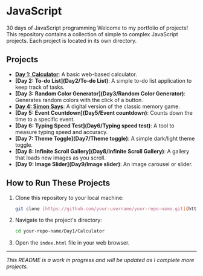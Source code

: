 # JavaScript
30 days of JavaScript programming
Welcome to my portfolio of projects! This repository contains a collection of simple to complex JavaScript projects. Each project is located in its own directory.

## Projects

* **[Day 1: Calculator](Day1/Calculator)**: A basic web-based calculator.
* **[Day 2: To-do List](Day2/To-do List)**: A simple to-do list application to keep track of tasks.
* **[Day 3: Random Color Generator](Day3/Random Color Generator)**: Generates random colors with the click of a button.
* **[Day 4: Simon Says](Day4/SimonSays)**: A digital version of the classic memory game.
* **[Day 5: Event Countdown](Day5/Event countdown)**: Counts down the time to a specific event.
* **[Day 6: Typing Speed Test](Day6/Typing speed test)**: A tool to measure typing speed and accuracy.
* **[Day 7: Theme Toggle](Day7/Theme toggle)**: A simple dark/light theme toggle.
* **[Day 8: Infinite Scroll Gallery](Day8/Infinite Scroll Gallery)**: A gallery that loads new images as you scroll.
* **[Day 9: Image Slider](Day9/Image slider)**: An image carousel or slider.

## How to Run These Projects

1.  Clone this repository to your local machine:
    ```bash
    git clone [https://github.com/your-username/your-repo-name.git](https://github.com/your-username/your-repo-name.git)
    ```
2.  Navigate to the project's directory:
    ```bash
    cd your-repo-name/Day1/Calculator
    ```
3.  Open the `index.html` file in your web browser.

---
_This README is a work in progress and will be updated as I complete more projects._
